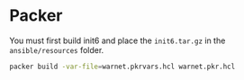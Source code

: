 # Packer

You must first build init6 and place the `init6.tar.gz` in the `ansible/resources` folder.

```sh
packer build -var-file=warnet.pkrvars.hcl warnet.pkr.hcl
```
